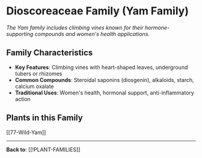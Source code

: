 # Dioscoreaceae Family (Yam Family)

*The Yam family includes climbing vines known for their hormone-supporting compounds and women's health applications.*

## Family Characteristics
- **Key Features**: Climbing vines with heart-shaped leaves, underground tubers or rhizomes
- **Common Compounds**: Steroidal saponins (diosgenin), alkaloids, starch, calcium oxalate
- **Traditional Uses**: Women's health, hormonal support, anti-inflammatory action

## Plants in this Family

[[77-Wild-Yam]]

---

**Back to**: [[!PLANT-FAMILIES]]
